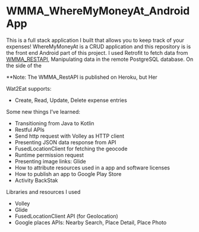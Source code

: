 # WMMA_WhereMyMoneyAt_AndroidApp
This is a full stack application I built that allows you to keep track of your expenses! 
WhereMyMoneyAt is a CRUD application and this repository is is the front end Android part of this project. I used Retrofit to fetch data from [WMMA_RESTAPI](https://github.com/AndersonHsieh0330/WMMA_WhereMyMoneyAt_RestAPI), Manipulating data in the remote PostgreSQL database. On the side of the

**Note: The WMMA_RestAPI is published on Heroku, but Her

Wat2Eat supports:
- Create, Read, Update, Delete expense entries

Some new things I’ve learned:
- Transitioning from Java to Kotlin 
- Restful APIs
- Send http request with Volley as HTTP client
- Presenting JSON data response from API
- FusedLocationClient for fetching the geocode
- Runtime permission request 
- Presenting image links: Glide
- How to attribute resources used in a app and software licenses
- How to publish an app to Google Play Store
- Activity BackStak

Libraries and resources I used 
- Volley
- Glide
- FusedLocationClient API (for Geolocation)
- Google places APIs: Nearby Search, Place Detail, Place Photo 
